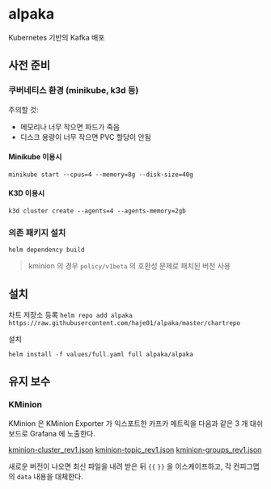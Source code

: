 # alpaka
Kubernetes 기반의 Kafka 배포

## 사전 준비

### 쿠버네티스 환경 (minikube, k3d 등)

주의할 것:
- 메모리나 너무 작으면 파드가 죽음 
- 디스크 용량이 너무 작으면 PVC 할당이 안됨

#### Minikube 이용시

`minikube start --cpus=4 --memory=8g --disk-size=40g`

#### K3D 이용시 

`k3d cluster create --agents=4 --agents-memory=2gb`

### 의존 패키지 설치 

`helm dependency build`

> kminion 의 경우 `policy/v1beta` 의 호환성 문제로 패치된 버전 사용 

## 설치 

차트 저장소 등록 
`helm repo add alpaka https://raw.githubusercontent.com/haje01/alpaka/master/chartrepo`

설치 

`helm install -f values/full.yaml full alpaka/alpaka`

## 유지 보수

### KMinion

KMinion 은 KMinion Exporter 가 익스포트한 카프카 메트릭을 다음과 같은 3 개 대쉬보드로 Grafana 에 노출한다.

[kminion-cluster_rev1.json](https://grafana.com/grafana/dashboards/14012-kminion-cluster/)
[kminion-topic_rev1.json](https://grafana.com/grafana/dashboards/14013-kminion-topic/)
[kminion-groups_rev1.json](https://grafana.com/grafana/dashboards/14014-kminion-groups/)

새로운 버전이 나오면 최신 파일을 내려 받은 뒤 `{{` `}}` 을 이스케이프하고, 각 컨피그맵의 `data` 내용을 대체한다.
